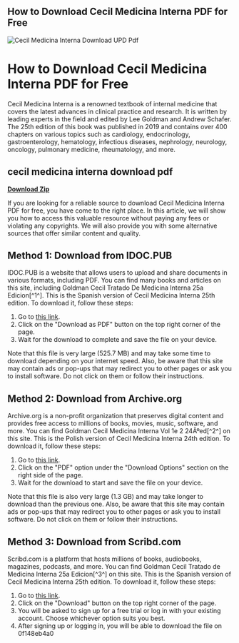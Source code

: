 ## How to Download Cecil Medicina Interna PDF for Free

 
![Cecil Medicina Interna Download UPD Pdf](https://afkebooks.com/wp-content/uploads/2021/09/200.jpg)

 
# How to Download Cecil Medicina Interna PDF for Free
 
Cecil Medicina Interna is a renowned textbook of internal medicine that covers the latest advances in clinical practice and research. It is written by leading experts in the field and edited by Lee Goldman and Andrew Schafer. The 25th edition of this book was published in 2019 and contains over 400 chapters on various topics such as cardiology, endocrinology, gastroenterology, hematology, infectious diseases, nephrology, neurology, oncology, pulmonary medicine, rheumatology, and more.
 
## cecil medicina interna download pdf


[**Download Zip**](https://www.google.com/url?q=https%3A%2F%2Fgeags.com%2F2tLCdi&sa=D&sntz=1&usg=AOvVaw17GcUq-vUO4duHKfGoNuYC)

 
If you are looking for a reliable source to download Cecil Medicina Interna PDF for free, you have come to the right place. In this article, we will show you how to access this valuable resource without paying any fees or violating any copyrights. We will also provide you with some alternative sources that offer similar content and quality.
 
## Method 1: Download from IDOC.PUB
 
IDOC.PUB is a website that allows users to upload and share documents in various formats, including PDF. You can find many books and articles on this site, including Goldman Cecil Tratado De Medicina Interna 25a Edicion[^1^]. This is the Spanish version of Cecil Medicina Interna 25th edition. To download it, follow these steps:
 
1. Go to [this link](https://idoc.pub/download/goldman-cecil-tratado-de-medicina-interna-25a-edicion-6nq9kkxp79lw).
2. Click on the "Download as PDF" button on the top right corner of the page.
3. Wait for the download to complete and save the file on your device.

Note that this file is very large (525.7 MB) and may take some time to download depending on your internet speed. Also, be aware that this site may contain ads or pop-ups that may redirect you to other pages or ask you to install software. Do not click on them or follow their instructions.
 
## Method 2: Download from Archive.org
 
Archive.org is a non-profit organization that preserves digital content and provides free access to millions of books, movies, music, software, and more. You can find Goldman Cecil Medicina Interna Vol 1e 2 24Âºed[^2^] on this site. This is the Polish version of Cecil Medicina Interna 24th edition. To download it, follow these steps:

1. Go to [this link](https://archive.org/details/GoldmanCecilMedicinaInternaVol1e224ed).
2. Click on the "PDF" option under the "Download Options" section on the right side of the page.
3. Wait for the download to start and save the file on your device.

Note that this file is also very large (1.3 GB) and may take longer to download than the previous one. Also, be aware that this site may contain ads or pop-ups that may redirect you to other pages or ask you to install software. Do not click on them or follow their instructions.
 
## Method 3: Download from Scribd.com
 
Scribd.com is a platform that hosts millions of books, audiobooks, magazines, podcasts, and more. You can find Goldman Cecil Tratado de Medicina Interna 25a Edicion[^3^] on this site. This is the Spanish version of Cecil Medicina Interna 25th edition. To download it, follow these steps:

1. Go to [this link](https://www.scribd.com/document/382368794/Goldman-Cecil-Tratado-de-Medicina-Interna-25a-Edicion).
2. Click on the "Download" button on the top right corner of the page.
3. You will be asked to sign up for a free trial or log in with your existing account. Choose whichever option suits you best.
4. After signing up or logging in, you will be able to download the file on 0f148eb4a0
